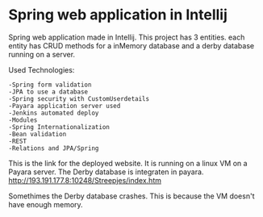 # Spring web application in Intellij


Spring web application made in Intellij.
This project has 3 entities.
each entity has CRUD methods for a inMemory database and a derby database running on a server.

Used Technologies:

	-Spring form validation
	-JPA to use a database
	-Spring security with CustomUserdetails
	-Payara application server used
	-Jenkins automated deploy
	-Modules
	-Spring Internationalization
	-Bean validation
	-REST
	-Relations and JPA/Spring
This is the link for the deployed website. It is running on a linux VM on a Payara server. The Derby database is integraten in payara.
http://193.191.177.8:10248/Streepjes/index.htm

Somethimes the Derby database crashes. This is because the VM doesn't have enough memory.
